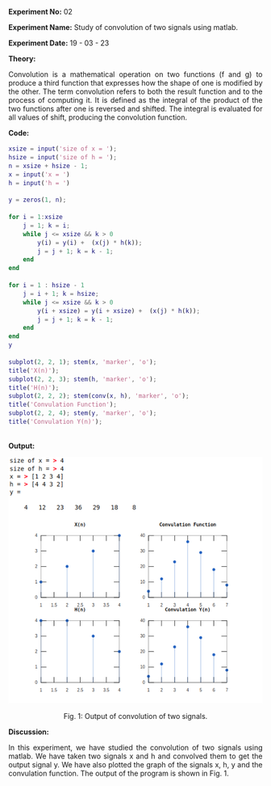 <!-- <script type="text/javascript" src="http://cdn.mathjax.org/mathjax/latest/MathJax.js?config=TeX-AMS-MML_HTMLorMML"></script>
<script type="text/x-mathjax-config"> MathJax.Hub.Config({ tex2jax: {inlineMath: [['$', '$']]}, messageStyle: "none" });</script> -->
<div style="text-align: justify">

**Experiment No:** 02

**Experiment Name:** 
Study of convolution of two signals using matlab.

**Experiment Date:** 19 - 03 - 23

**Theory:**

Convolution is a mathematical operation on two functions (f and g) to produce a third function that expresses how the shape of one is modified by the other. The term convolution refers to both the result function and to the process of computing it. It is defined as the integral of the product of the two functions after one is reversed and shifted. The integral is evaluated for all values of shift, producing the convolution function.

**Code:**
```m
xsize = input('size of x = ');
hsize = input('size of h = ');
n = xsize + hsize - 1;
x = input('x = ')
h = input('h = ')

y = zeros(1, n);

for i = 1:xsize
    j = 1; k = i;
    while j <= xsize && k > 0
        y(i) = y(i) +  (x(j) * h(k));
        j = j + 1; k = k - 1;
    end
end

for i = 1 : hsize - 1
    j = i + 1; k = hsize;
    while j <= xsize && k > 0
        y(i + xsize) = y(i + xsize) +  (x(j) * h(k));
        j = j + 1; k = k - 1;
    end
end
y

subplot(2, 2, 1); stem(x, 'marker', 'o');
title('X(n)');
subplot(2, 2, 3); stem(h, 'marker', 'o');
title('H(n)');
subplot(2, 2, 2); stem(conv(x, h), 'marker', 'o');
title('Convulation Function');
subplot(2, 2, 4); stem(y, 'marker', 'o');
title('Convulation Y(n)');
```

\
**Output:**

![output1](dsp_lab2_2.png)

<center> Fig. 1: Output of convolution of two signals. </center>

<!-- <div style="text-align: justify"> -->

**Discussion:**

In this experiment, we have studied the convolution of two signals using matlab. We have taken two signals x and h and convolved them to get the output signal y. We have also plotted the graph of the signals x, h, y and the convulation function. The output of the program is shown in Fig. 1.


</div>
